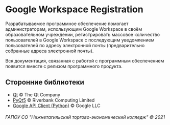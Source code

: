 # Google Workspace Registration
Разрабатываемое программное обеспечение помогает администраторам, использующим Google Workspace в своём образовательном учреждении, регистрировать массовое количество пользователей в Google Workspace с последующим уведомлением пользователей по адресу электронной почты (предварительно собранные адреса электронной почты).

Вся документация, связанная с работой с программным обеспечением появится вместе с релизом программного продукта.
## Сторонние библиотеки
 - [Qt](https://github.com/qt/qtbase "Qt") &copy; The Qt Company
 - [PyQt5](https://github.com/PyQt5/PyQt "PyQt5") &copy; Riverbank Computing Limited
 - [Google API Client (Python)](https://github.com/googleapis/google-api-python-client "Google API Client (Python)") &copy; Google LLC

###### ГАПОУ СО "Нижнетагильский торгово-экономический колледж" &copy; 2021
